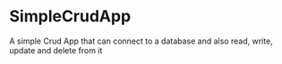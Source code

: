 # SimpleCrudApp
A simple Crud App that can connect to a database and also read, write, update and delete from it
